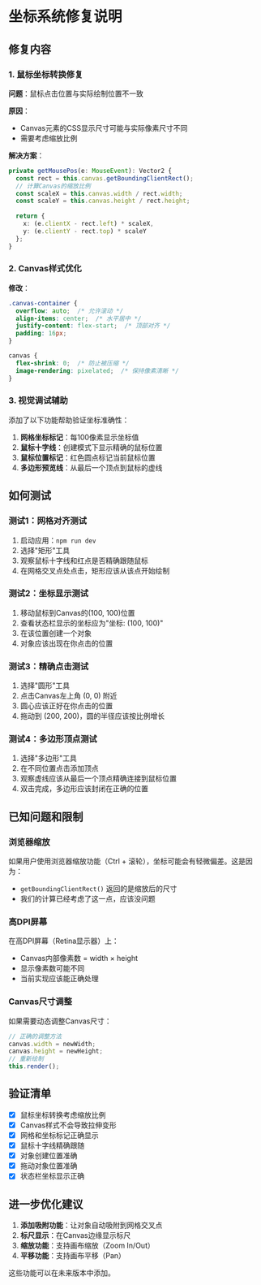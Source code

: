 # 坐标系统修复说明

## 修复内容

### 1. 鼠标坐标转换修复

**问题**：鼠标点击位置与实际绘制位置不一致

**原因**：
- Canvas元素的CSS显示尺寸可能与实际像素尺寸不同
- 需要考虑缩放比例

**解决方案**：
```typescript
private getMousePos(e: MouseEvent): Vector2 {
  const rect = this.canvas.getBoundingClientRect();
  // 计算Canvas的缩放比例
  const scaleX = this.canvas.width / rect.width;
  const scaleY = this.canvas.height / rect.height;
  
  return {
    x: (e.clientX - rect.left) * scaleX,
    y: (e.clientY - rect.top) * scaleY
  };
}
```

### 2. Canvas样式优化

**修改**：
```css
.canvas-container {
  overflow: auto;  /* 允许滚动 */
  align-items: center;  /* 水平居中 */
  justify-content: flex-start;  /* 顶部对齐 */
  padding: 16px;
}

canvas {
  flex-shrink: 0;  /* 防止被压缩 */
  image-rendering: pixelated;  /* 保持像素清晰 */
}
```

### 3. 视觉调试辅助

添加了以下功能帮助验证坐标准确性：

1. **网格坐标标记**：每100像素显示坐标值
2. **鼠标十字线**：创建模式下显示精确的鼠标位置
3. **鼠标位置标记**：红色圆点标记当前鼠标位置
4. **多边形预览线**：从最后一个顶点到鼠标的虚线

## 如何测试

### 测试1：网格对齐测试

1. 启动应用：`npm run dev`
2. 选择"矩形"工具
3. 观察鼠标十字线和红点是否精确跟随鼠标
4. 在网格交叉点处点击，矩形应该从该点开始绘制

### 测试2：坐标显示测试

1. 移动鼠标到Canvas的(100, 100)位置
2. 查看状态栏显示的坐标应为"坐标: (100, 100)"
3. 在该位置创建一个对象
4. 对象应该出现在你点击的位置

### 测试3：精确点击测试

1. 选择"圆形"工具
2. 点击Canvas左上角 (0, 0) 附近
3. 圆心应该正好在你点击的位置
4. 拖动到 (200, 200)，圆的半径应该按比例增长

### 测试4：多边形顶点测试

1. 选择"多边形"工具
2. 在不同位置点击添加顶点
3. 观察虚线应该从最后一个顶点精确连接到鼠标位置
4. 双击完成，多边形应该封闭在正确的位置

## 已知问题和限制

### 浏览器缩放

如果用户使用浏览器缩放功能（Ctrl + 滚轮），坐标可能会有轻微偏差。这是因为：
- `getBoundingClientRect()` 返回的是缩放后的尺寸
- 我们的计算已经考虑了这一点，应该没问题

### 高DPI屏幕

在高DPI屏幕（Retina显示器）上：
- Canvas内部像素数 = width × height
- 显示像素数可能不同
- 当前实现应该能正确处理

### Canvas尺寸调整

如果需要动态调整Canvas尺寸：
```typescript
// 正确的调整方法
canvas.width = newWidth;
canvas.height = newHeight;
// 重新绘制
this.render();
```

## 验证清单

- [x] 鼠标坐标转换考虑缩放比例
- [x] Canvas样式不会导致拉伸变形
- [x] 网格和坐标标记正确显示
- [x] 鼠标十字线精确跟随
- [x] 对象创建位置准确
- [x] 拖动对象位置准确
- [x] 状态栏坐标显示正确

## 进一步优化建议

1. **添加吸附功能**：让对象自动吸附到网格交叉点
2. **标尺显示**：在Canvas边缘显示标尺
3. **缩放功能**：支持画布缩放（Zoom In/Out）
4. **平移功能**：支持画布平移（Pan）

这些功能可以在未来版本中添加。
